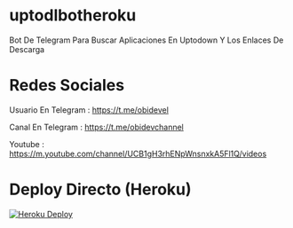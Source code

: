# uptodlbotheroku
Bot De Telegram Para Buscar Aplicaciones En Uptodown Y Los Enlaces De Descarga

# Redes Sociales
Usuario En Telegram : https://t.me/obidevel

Canal En Telegram : https://t.me/obidevchannel

Youtube : https://m.youtube.com/channel/UCB1gH3rhENpWnsnxkA5Fl1Q/videos

# Deploy Directo (Heroku)
[![Heroku Deploy](https://www.herokucdn.com/deploy/button.svg)](https://heroku.com/deploy?template=https://github.com/ObisoftDev/uptodlbotheroku)
